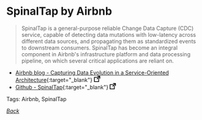 # SpinalTap by Airbnb

> SpinalTap is a general-purpose reliable Change Data Capture (CDC) service, capable of detecting data mutations with low-latency across different data sources, and propagating them as standardized events to downstream consumers. SpinalTap has become an integral component in Airbnb's infrastructure platform and data processing pipeline, on which several critical applications are reliant on.

- [Airbnb blog - Capturing Data Evolution in a Service-Oriented Architecture](https://medium.com/airbnb-engineering/capturing-data-evolution-in-a-service-oriented-architecture-72f7c643ee6f){:target="_blank"} ![external redirect](../../img/ext-redir.png)
- [Github - SpinalTap](https://github.com/airbnb/SpinalTap){:target="_blank"} ![external redirect](../../img/ext-redir.png)

Tags: Airbnb, SpinalTap

[_Back_](../)
